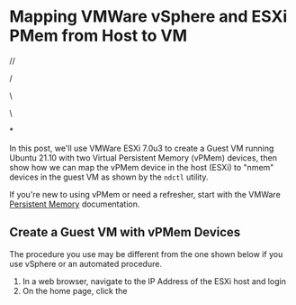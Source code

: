 # Mapping VMWare vSphere and ESXi PMem from Host to VM

//

\/

\

\\

\*



In this post, we'll use VMWare ESXi 7.0u3 to create a Guest VM running Ubuntu 21.10 with two Virtual Persistent Memory (vPMem) devices, then show how we can map the vPMem device in the host (ESXi) to "nmem" devices in the guest VM as shown by the `ndctl` utility.

If you're new to using vPMem or need a refresher, start with the VMWare [Persistent Memory](https://docs.vmware.com/en/VMware-vSphere/7.0/com.vmware.vsphere.resmgmt.doc/GUID-EB72D358-9C2C-4FBD-81A9-A145E155CE31.html) documentation.

## Create a Guest VM with vPMem Devices
The procedure you use may be different from the one shown below if you use vSphere or an automated procedure.

1. In a web browser, navigate to the IP Address of the ESXi host and login
2. On the home page, click the 
